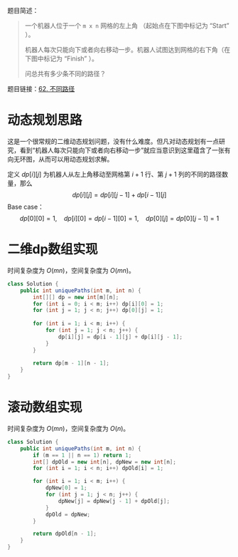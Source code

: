 题目简述：

> 一个机器人位于一个 `m x n` 网格的左上角 （起始点在下图中标记为 “Start” ）。
>
> 机器人每次只能向下或者向右移动一步。机器人试图达到网格的右下角（在下图中标记为 “Finish” ）。
>
> 问总共有多少条不同的路径？

题目链接：[62. 不同路径](https://leetcode.cn/problems/unique-paths/)

# 动态规划思路

这是一个很常规的二维动态规划问题，没有什么难度。但凡对动态规划有一点研究，看到“机器人每次只能向下或者向右移动一步”就应当意识到这里蕴含了一张有向无环图，从而可以用动态规划求解。

定义 $dp[i][j]$ 为机器人从左上角移动至网格第 $i+1$ 行、第 $j+1$ 列的不同的路径数量，那么
$$
dp[i][j]=dp[i][j-1]+dp[i-1][j]
$$
Base case：
$$
dp[0][0]=1,\ \ \ \ dp[i][0]=dp[i-1][0]=1,\ \ \ \ dp[0][j]=dp[0][j-1]=1
$$

# 二维dp数组实现

时间复杂度为 $O(mn)$，空间复杂度为 $O(mn)$。

```java
class Solution {
    public int uniquePaths(int m, int n) {
        int[][] dp = new int[m][n];
        for (int i = 0; i < m; i++) dp[i][0] = 1;
        for (int j = 1; j < n; j++) dp[0][j] = 1;
        
        for (int i = 1; i < m; i++) {
            for (int j = 1; j < n; j++) {
                dp[i][j] = dp[i - 1][j] + dp[i][j - 1];
            }
        }
        
        return dp[m - 1][n - 1];
    }
}
```

# 滚动数组实现

时间复杂度为 $O(mn)$，空间复杂度为 $O(n)$。

```java
class Solution {
    public int uniquePaths(int m, int n) {
        if (m == 1 || n == 1) return 1;
        int[] dpOld = new int[n], dpNew = new int[n];
        for (int i = 1; i < n; i++) dpOld[i] = 1;

        for (int i = 1; i < m; i++) {
            dpNew[0] = 1;
            for (int j = 1; j < n; j++) {
                dpNew[j] = dpNew[j - 1] + dpOld[j];
            }
            dpOld = dpNew;
        }

        return dpOld[n - 1];
    }
}
```

